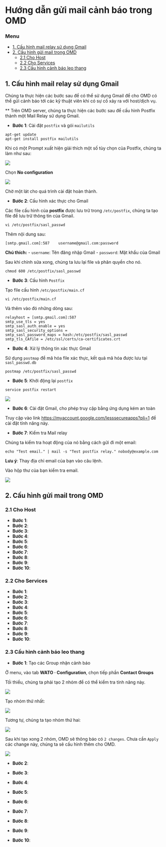 # Hướng dẫn gửi mail cảnh báo trong OMD

### Menu

- [1. Cấu hình mail relay sử dụng Gmail](1)
- [2. Cấu hình gửi mail trong OMD](2)
    - [2.1 Cho Host](2.1)
    - [2.2 Cho Services](2.2)
    - [2.3 Cấu hình cảnh báo leo thang](2.3)
    
## 1. Cấu hình mail relay sử dụng Gmail

Chúng ta thực hiện các bước sau để có thể sử dụng Gmail để cho OMD có thể gửi cảnh báo tới các kỹ thuật viên khi có sự cố xảy ra với host/dịch vụ.

** Trên OMD server, chúng ta thực hiện các bước sau để cấu hình Postfix thành một Mail Relay sử dụng Gmail.

- **Bước 1**: Cài đặt `postfix` và gói `mailutils`



```
apt-get update
apt-get install postfix mailutils
```

Khi có một Prompt xuất hiện giải thích một số tùy chọn của Postfix, chúng ta làm như sau:

<img src="../../images/11.mail-1.png" />

Chọn **No configuration**

<img src="../../images/11.mail-2.png" />

Chờ một lát cho quá trình cài đặt hoàn thành.

- **Bước 2**: Cấu hình xác thực cho Gmail

Các file cấu hình của **postfix** được lưu trữ trong `/etc/postfix`, chúng ta tạo file để lưu trữ thông tin của Gmail.

```
vi /etc/postfix/sasl_passwd
```

Thêm nội dung sau:

```
[smtp.gmail.com]:587    username@gmail.com:password
```

**Chú thích:**
    - `username`: Tên đăng nhập Gmail
    - `password`: Mật khẩu của Gmail

Sau khi chỉnh sửa xong, chúng ta lưu lại file và phân quyền cho nó.

```
chmod 600 /etc/postfix/sasl_passwd
```

- **Bước 3**: Cấu hình `Postfix`

Tạo file cấu hình `/etc/postfix/main.cf`

```
vi /etc/postfix/main.cf
```

Và thêm vào đó những dòng sau:

```
relayhost = [smtp.gmail.com]:587
smtp_use_tls = yes
smtp_sasl_auth_enable = yes
smtp_sasl_security_options =
smtp_sasl_password_maps = hash:/etc/postfix/sasl_passwd
smtp_tls_CAfile = /etc/ssl/certs/ca-certificates.crt
```

- **Bước 4**: Xử lý thông tin xác thực Gmail

Sử dụng `postmap` để mã hóa file xác thực, kết quả mã hóa được lưu tại `sasl_passwd.db`

```
postmap /etc/postfix/sasl_passwd
```

- **Bước 5**: Khởi động lại `postfix`

```
service postfix restart
```

<img src="../../images/11.mail-3.png" />

- **Bước 6**: Cài đặt Gmail, cho phép truy cập bằng ứng dụng kém an toàn

Truy cập vào link https://myaccount.google.com/lesssecureapps?pli=1 để cài đặt tính năng này.

- **Bước 7**: Kiểm tra Mail relay

Chúng ta kiểm tra hoạt động của nó bằng cách gửi đi một email:

```
echo "Test email." | mail -s "Test postfix relay." nobody@example.com
```

**Lưu ý**: Thay địa chỉ email của bạn vào câu lệnh.

Vào hộp thư của bạn kiểm tra email.

<img src="../../images/11.mail-4.png" />

## 2. Cấu hình gửi mail trong OMD
### 2.1 Cho Host

- **Bước 1**:
- **Bước 2**:
- **Bước 3**:
- **Bước 4**:
- **Bước 5**:
- **Bước 6**:
- **Bước 7**:
- **Bước 8**:
- **Bước 9**:
- **Bước 10**:

### 2.2 Cho Services

- **Bước 1**:
- **Bước 2**:
- **Bước 3**:
- **Bước 4**:
- **Bước 5**:
- **Bước 6**:
- **Bước 7**:
- **Bước 8**:
- **Bước 9**:
- **Bước 10**:

### 2.3 Cấu hình cảnh báo leo thang

- **Bước 1**: Tạo các Group nhận cảnh báo

Ở menu, vào tab **WATO · Configuration**, chọn tiếp phần **Contact Groups**

Tối thiểu, chúng ta phải tạo 2 nhóm để có thể kiểm tra tính năng này.

<img src="../../images/13-esc-1.png" />

Tạo nhóm thứ nhất:

<img src="../../images/13-esc-2.png" />

Tương tự, chúng ta tạo nhóm thứ hai:

<img src="../../images/13-esc-3.png" />

Sau khi tạo xong 2 nhóm, OMD sẽ thông báo có `2 changes`. Chưa cần `Apply` các change này, chúng ta sẽ cấu hình thêm cho OMD.

<img src="../../images/13-esc-4.png" />

- **Bước 2**:



- **Bước 3**:
- **Bước 4**:
- **Bước 5**:
- **Bước 6**:
- **Bước 7**:
- **Bước 8**:
- **Bước 9**:
- **Bước 10**: